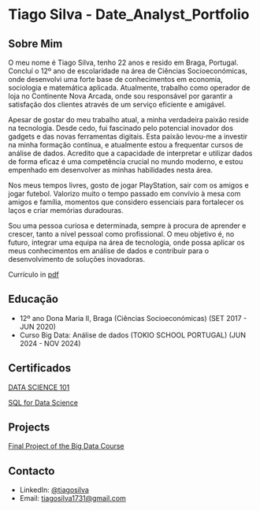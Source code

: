 # Tiago Silva - Date_Analyst_Portfolio
## Sobre Mim 
O meu nome é Tiago Silva, tenho 22 anos e resido em Braga, Portugal. Concluí o 12º ano de escolaridade na área de Ciências Socioeconómicas, onde desenvolvi uma forte base de conhecimentos em economia, sociologia e matemática aplicada. Atualmente, trabalho como operador de loja no Continente Nova Arcada, onde sou responsável por garantir a satisfação dos clientes através de um serviço eficiente e amigável.

Apesar de gostar do meu trabalho atual, a minha verdadeira paixão reside na tecnologia. Desde cedo, fui fascinado pelo potencial inovador dos gadgets e das novas ferramentas digitais. Esta paixão levou-me a investir na minha formação contínua, e atualmente estou a frequentar cursos de análise de dados. Acredito que a capacidade de interpretar e utilizar dados de forma eficaz é uma competência crucial no mundo moderno, e estou empenhado em desenvolver as minhas habilidades nesta área.

Nos meus tempos livres, gosto de jogar PlayStation, sair com os amigos e jogar futebol. Valorizo muito o tempo passado em convívio à mesa com amigos e família, momentos que considero essenciais para fortalecer os laços e criar memórias duradouras.

Sou uma pessoa curiosa e determinada, sempre à procura de aprender e crescer, tanto a nível pessoal como profissional. O meu objetivo é, no futuro, integrar uma equipa na área de tecnologia, onde possa aplicar os meus conhecimentos em análise de dados e contribuir para o desenvolvimento de soluções inovadoras.

Currículo in [pdf](https://github.com/TGSilva10/Date_Analyst_Portfolio/blob/main/CV_Tiago.pdf)

## Educação
- 12º ano Dona Maria II, Braga (Ciências Socioeconómicas) (SET 2017 - JUN 2020)
- Curso Big Data: Análise de dados (TOKIO SCHOOL PORTUGAL) (JUN 2024 - NOV 2024)

## Certificados
[DATA SCIENCE 101](https://courses.yl-ptech.skillsnetwork.site/certificates/61c5d5118e4942f384286314f3c92f3b)

[SQL for Data Science](https://www.coursera.org/account/accomplishments/verify/X5YYEXKWZ6B9)

## Projects
[Final Project of the Big Data Course](https://github.com/TGSilva10/Big_Data_PF)

## Contacto
- LinkedIn: [@tiagosilva](https://www.linkedin.com/in/tiago-silva-b755b8284/)
- Email: tiagosilva1731@gmail.com
